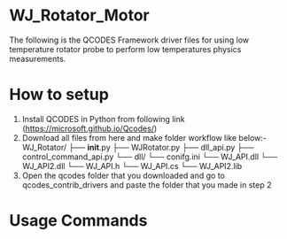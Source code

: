 # WJ_Rotator_Motor
The following is the QCODES Framework driver files for using low temperature rotator probe to perform low temperatures physics measurements.

# How to setup 
1) Install QCODES in Python from following link (https://microsoft.github.io/Qcodes/)
2) Download all files from here and make folder workflow like below:-
   WJ_Rotator/
├── __init__.py
├── WJRotator.py
├── dll_api.py
├── control_command_api.py
└── dll/
    └── conifg.ini
    └── WJ_API.dll
    └── WJ_API2.dll
    └── WJ_API.h
    └── WJ_API.cs
    └── WJ_API2.lib
3) Open the qcodes folder that you downloaded and go to qcodes_contrib_drivers and paste the folder that you made in step 2

# Usage Commands


   
   
    
   
   
   
